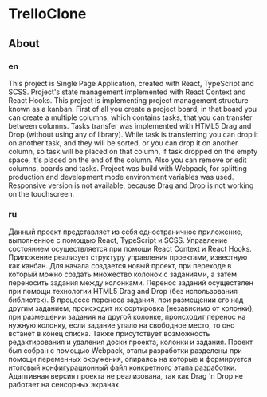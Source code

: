 # TrelloClone

## About

### en

This project is Single Page Application, created with React, TypeScript and SCSS. Project's state management implemented with React Context and React Hooks. This project is implementing project management structure known as a kanban. First of all you create a project board, in that board you can create a multiple columns, which contains tasks, that you can transfer between columns. Tasks transfer was implemented with HTML5 Drag and Drop (without using any of library). While task is transferring you can drop it on another task, and they will be sorted, or you can drop it on another column, so task will be placed on that column, if task dropped on the empty space, it's placed on the end of the column. Also you can remove or edit columns, boards and tasks. Project was build with Webpack, for splitting production and development mode environment variables was used. Responsive version is not available, because Drag and Drop is not working on the touchscreen.

### ru

Данный проект представляет из себя одностраничное приложение, выполненное с помощью React, TypeScript и SCSS. Управление состоянием осуществляется при помощи React Context и React Hooks. Приложение реализует структуру управления проектами, известную как канбан. Для начала создается новый проект, при переходе в который можно создать множество колонок с заданиями, а затем переносить задания между колонками. Перенос заданий осуществлен при помощи технологии HTML5 Drag and Drop (без использования библиотек). В процессе переноса задания, при размещении его над другим заданием, происходит их сортировка (независимо от колонки), при размещении задания на другой колонке, происходит перенос на нужную колонку, если задание упало на свободное место, то оно встанет в конец списка. Также присутствует возможность редактирования и удаления доски проекта, колонки и задания. Проект был собран с помощью Webpack, этапы разработки разделены при помощи переменных окружения, опираясь на которые и формируется итоговый конфигурационный файл конкретного этапа разработки. Адаптивная версия проекта не реализована, так как Drag 'n Drop не работает на сенсорных экранах.
